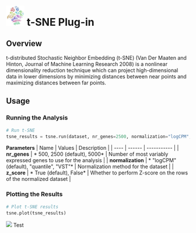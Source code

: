 <img src="img/tsne-icon.png" width="50px"> t-SNE Plug-in
================

Overview
----------------
t-distributed Stochastic Neighbor Embedding (t-SNE) (Van Der Maaten and Hinton, Journal of Machine Learning Research 2008) is a nonlinear dimensionality reduction technique which can project high-dimensional data in lower dimensions by minimizing distances between near points and maximizing distances between far points.

Usage
----------------
### Running the Analysis
```python
# Run t-SNE
tsne_results = tsne.run(dataset, nr_genes=2500, normalization="logCPM", z_score=True)
```

**Parameters**
| Name | Values | Description |
| ---- | ------ | ----------- |
| **nr_genes** | * 500, 2500 (default), 5000* | Number of most variably expressed genes to use for the analysis |
| **normalization** | * "logCPM" (default), "quantile", "VST"* | Normalization method for the dataset |
| **z_score** | * True (default), False* | Whether to perform Z-score on the rows of the normalized dataset |


### Plotting the Results
```python
# Plot t-SNE results
tsne.plot(tsne_results)
```
<img src="img/tsne-example.png"> 
Test
